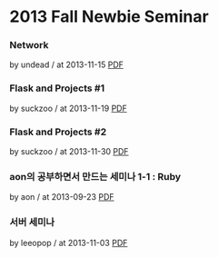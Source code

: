 # 2013 Fall Newbie Seminar

### Network

by undead / at 2013-11-15
[PDF](https://s3.ap-northeast-2.amazonaws.com/sparcs.home/seminars/undead-20131115-1.pptx)

### Flask and Projects #1

by suckzoo / at 2013-11-19
[PDF](https://s3.ap-northeast-2.amazonaws.com/sparcs.home/seminars/suckzoo-20131125-1.pptx)

### Flask and Projects #2

by suckzoo / at 2013-11-30
[PDF](https://s3.ap-northeast-2.amazonaws.com/sparcs.home/seminars/suckzoo-20131130-1.pptx)

### aon의 공부하면서 만드는 세미나 1-1 : Ruby

by aon / at 2013-09-23
[PDF](https://s3.ap-northeast-2.amazonaws.com/sparcs.home/seminars/aon-20130923-1.pptx)

### 서버 세미나

by leeopop / at 2013-11-03
[PDF](https://s3.ap-northeast-2.amazonaws.com/sparcs.home/seminars/leeopop-20131105-1.pdf)
